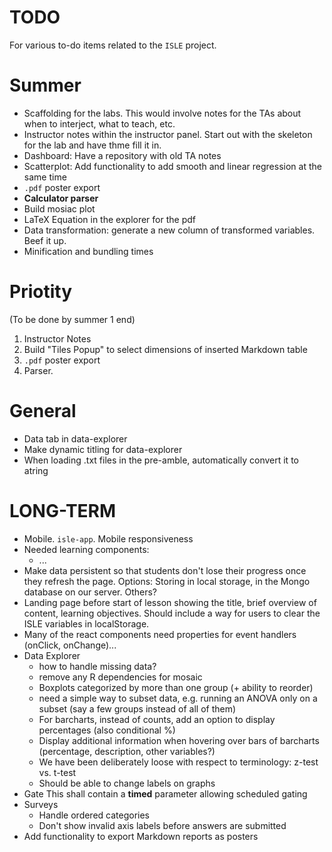 TODO
====
For various to-do items related to the `ISLE` project.

Summer
====
* Scaffolding for the labs. This would involve notes for the TAs about when to interject, what to teach, etc.
* Instructor notes within the instructor panel. Start out with the skeleton for the lab and have thme fill it in.
* Dashboard: Have a repository with old TA notes
* Scatterplot: Add functionality to add smooth and linear regression at the same time
* `.pdf` poster export
* **Calculator parser**
* Build mosiac plot
* LaTeX Equation in the explorer for the pdf
* Data transformation: generate a new column of transformed variables. Beef it up.
* Minification and bundling times

Priotity
====
(To be done by summer 1 end)
1. Instructor Notes
2. Build "Tiles Popup" to select dimensions of inserted Markdown table
3. `.pdf` poster export
4. Parser.

General
====
* Data tab in data-explorer
* Make dynamic titling for data-explorer
* When loading .txt files in the pre-amble, automatically convert it to atring

LONG-TERM
===
* Mobile. `isle-app`. Mobile responsiveness
* Needed learning components:
    - ...
* Make data persistent so that students don't lose their progress once they refresh the page. Options: Storing in local storage, in the Mongo database on our server. Others?
* Landing page before start of lesson showing the title, brief overview of content, learning objectives. Should include a way for users to clear the ISLE variables in localStorage.
* Many of the react components need properties for event handlers (onClick, onChange)...
* Data Explorer
   - how to handle missing data?
   - remove any R dependencies for mosaic
   - Boxplots categorized by more than one group (+ ability to reorder)
   - need a simple way to subset data, e.g. running an ANOVA only on a subset (say a few groups instead of all of them)
   - For barcharts, instead of counts, add an option to display percentages (also conditional %)
   - Display additional information when hovering over bars of barcharts (percentage, description, other variables?)
   - We have been deliberately loose with respect to terminology: z-test vs. t-test
   - Should be able to change labels on graphs
* Gate
    This shall contain a **timed** parameter allowing scheduled gating
* Surveys
    - Handle ordered categories
    - Don't show invalid axis labels before answers are submitted
* Add functionality to export Markdown reports as posters
